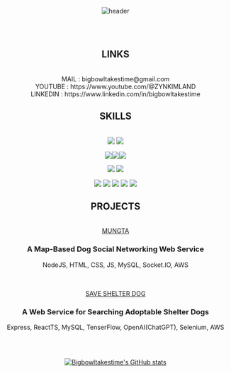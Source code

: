 <div align="center">


![header](https://capsule-render.vercel.app/api?type=rect&color=gradient&height=220&section=header&text=To%20make%20bigbowl,%20It's%20takes%20time&fontSize=40&animation=blink)

 <br/>
 <br/>
 
##  LINKS
<br/>
MAIL : bigbowltakestime@gmail.com
<br/>
YOUTUBE : https://www.youtube.com/@ZYNKIMLAND
<br/>
LINKEDIN : https://www.linkedin.com/in/bigbowltakestime

##  SKILLS
  
 <br/>
<img src="https://img.shields.io/badge/python-3776AB?style=for-the-badge&logo=python&logoColor=white"> <img src="https://img.shields.io/badge/JavaScript-F7DF1E?style=for-the-badge&logo=JavaScript&logoColor=white"> 

<img src="https://img.shields.io/badge/django-092E20?style=for-the-badge&logo=django&logoColor=white"><img src="https://img.shields.io/badge/node.js-339933?style=for-the-badge&logo=node.js&logoColor=white"><img src="https://img.shields.io/badge/express-000000?style=for-the-badge&logo=express&logoColor=white">
 
  
<img src="https://img.shields.io/badge/aws-232F3E?style=for-the-badge&logo=Amazon aws&logoColor=white"> <img src="https://img.shields.io/badge/MySQL-4479A1?style=for-the-badge&logo=MySQL&logoColor=white">

<img src="https://img.shields.io/badge/typescript-3178C6?style=for-the-badge&logo=typescript&logoColor=white"> 
<img src="https://img.shields.io/badge/react-61DAFB?style=for-the-badge&logo=react&logoColor=white"> <img src="https://img.shields.io/badge/HTML5-E34F26?style=for-the-badge&logo=HTML5&logoColor=white"> <img src="https://img.shields.io/badge/CSS3-1572B6?style=for-the-badge&logo=CSS3&logoColor=white"> <img src="https://img.shields.io/badge/flutter-02569B?style=for-the-badge&logo=flutter&logoColor=white"> 

##  PROJECTS
  
 <br/>
<a href="https://github.com/bigbowltakestime/KDT-2-Project-C-3">MUNGTA</a>
<br/>

### A Map-Based Dog Social Networking Web Service
NodeJS, HTML, CSS, JS, MySQL, Socket.IO, AWS

  
<br/>
<br/>
<a href="https://github.com/bigbowltakestime/KDT-2-Project-A-6">SAVE SHELTER DOG</a>
<br/>

### A Web Service for Searching Adoptable Shelter Dogs
Express, ReactTS, MySQL, TenserFlow, OpenAI(ChatGPT), Selenium, AWS

  
<br/>
<br/>


[![Bigbowltakestime's GitHub stats](https://github-readme-stats.vercel.app/api?username=Bigbowltakestime&theme=radical)](https://github.com/Bigbowltakestime/github-readme-stats)

</div>
